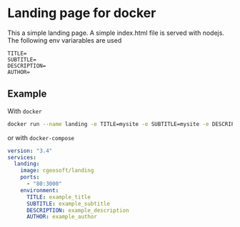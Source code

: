 # Landing page for docker

This a simple landing page. A simple index.html file is served with nodejs. The following env variarables are used

    TITLE=
    SUBTITLE=
    DESCRIPTION=
    AUTHOR=

## Example

With `docker`

```bash
docker run --name landing -e TITLE=mysite -e SUBTITLE=mysite -e DESCRIPTION=mysite -e AUTHOR=me -p 80:3000 -d cgeosoft/landing
```

or with `docker-compose`

```yml
version: "3.4"
services:
  landing:
    image: cgeosoft/landing
    ports:
      - "80:3000"
    environment:
      TITLE: example_title
      SUBTITLE: example_subtitle
      DESCRIPTION: example_description
      AUTHOR: example_author
```

